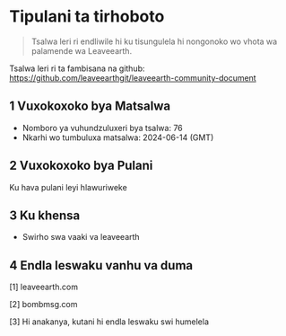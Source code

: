 # Tipulani ta tirhoboto

>Tsalwa leri ri endliwile hi ku tisungulela hi nongonoko wo vhota wa palamende wa Leaveearth.

Tsalwa leri ri ta fambisana na github: https://github.com/leaveearthgit/leaveearth-community-document

## 1 Vuxokoxoko bya Matsalwa

- Nomboro ya vuhundzuluxeri bya tsalwa: 76
- Nkarhi wo tumbuluxa matsalwa: 2024-06-14 (GMT)

## 2 Vuxokoxoko bya Pulani

Ku hava pulani leyi hlawuriweke

## 3 Ku khensa
* Swirho swa vaaki va leaveearth

## 4 Endla leswaku vanhu va duma
[1] leaveearth.com

[2] bombmsg.com

[3] Hi anakanya, kutani hi endla leswaku swi humelela